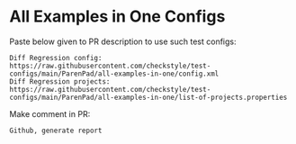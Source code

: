 # All Examples in One Configs
Paste below given to PR description to use such test configs:
```
Diff Regression config: https://raw.githubusercontent.com/checkstyle/test-configs/main/ParenPad/all-examples-in-one/config.xml
Diff Regression projects: https://raw.githubusercontent.com/checkstyle/test-configs/main/ParenPad/all-examples-in-one/list-of-projects.properties
```
Make comment in PR:
```
Github, generate report
```
